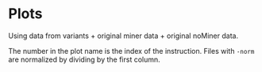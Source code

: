 # Plots

Using data from variants + original miner data + original noMiner data.

The number in the plot name is the index of the instruction.
Files with `-norm` are normalized by dividing by the first column.
